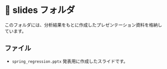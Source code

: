 # 📝 slides フォルダ

このフォルダには、分析結果をもとに作成したプレゼンテーション資料を格納しています。

## ファイル

- `spring_regression.pptx`
  発表用に作成したスライドです。
